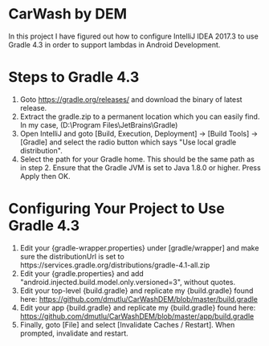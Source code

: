 # CarWash by DEM
In this project I have figured out how to configure IntelliJ IDEA 2017.3 to use Gradle 4.3 in order to support lambdas in Android Development.

# Steps to Gradle 4.3

1. Goto https://gradle.org/releases/ and download the binary of latest release.
2. Extract the gradle.zip to a permanent location which you can easily find. In my case, (D:\Program Files\JetBrains\Gradle)
3. Open IntelliJ and goto [Build, Execution, Deployment] -> [Build Tools] -> [Gradle] and select the radio button which says "Use local gradle distribution".
4. Select the path for your Gradle home. This should be the same path as in step 2. Ensure that the Gradle JVM is set to Java 1.8.0 or higher. Press Apply then OK.

# Configuring Your Project to Use Gradle 4.3

1. Edit your {gradle-wrapper.properties} under [gradle/wrapper] and make sure the distributionUrl is set to https\://services.gradle.org/distributions/gradle-4.1-all.zip
2. Edit your {gradle.properties} and add "android.injected.build.model.only.versioned=3", without quotes.
3. Edit your top-level {build.gradle} and replicate my {build.gradle} found here: https://github.com/dmutlu/CarWashDEM/blob/master/build.gradle
4. Edit your app {build.gradle} and replicate my {build.gradle} found here: https://github.com/dmutlu/CarWashDEM/blob/master/app/build.gradle
5. Finally, goto [File] and select [Invalidate Caches / Restart]. When prompted, invalidate and restart.
